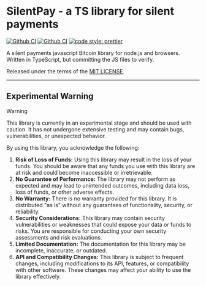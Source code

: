 # SilentPay - a TS library for silent payments

[![Github CI](https://github.com/Bitshala-Incubator/silent-pay/actions/workflows/test.yml/badge.svg)](https://github.com/Bitshala-Incubator/silent-pay/actions/workflows/test.yml) [![Github CI](https://github.com/Bitshala-Incubator/silent-pay/actions/workflows/lint.yml/badge.svg)](https://github.com/Bitshala-Incubator/silent-pay/actions/workflows/lint.yml) [![code style: prettier](https://img.shields.io/badge/code_style-prettier-ff69b4.svg?style=flat-square)](https://github.com/prettier/prettier)

A silent payments javascript Bitcoin library for node.js and browsers. Written in TypeScript, but committing the JS files to verify.

Released under the terms of the [MIT LICENSE](LICENSE).

---

## Experimental Warning

> [!WARNING]
> This library is currently in an experimental stage and should be used with caution. It has not undergone extensive testing and may contain bugs, vulnerabilities, or unexpected behavior.

By using this library, you acknowledge the following:

1. **Risk of Loss of Funds:** Using this library may result in the loss of your funds. You should be aware that any funds you use with this library are at risk and could become inaccessible or irretrievable.
2. **No Guarantee of Performance:** The library may not perform as expected and may lead to unintended outcomes, including data loss, loss of funds, or other adverse effects.
3. **No Warranty:** There is no warranty provided for this library. It is distributed "as is" without any guarantees of functionality, security, or reliability.
4. **Security Considerations:** This library may contain security vulnerabilities or weaknesses that could expose your data or funds to risks. You are responsible for conducting your own security assessments and risk evaluations.
5. **Limited Documentation:** The documentation for this library may be incomplete, inaccurate, or outdated.
6. **API and Compatibility Changes:** This library is subject to frequent changes, including modifications to its API, features, or compatibility with other software. These changes may affect your ability to use the library effectively.